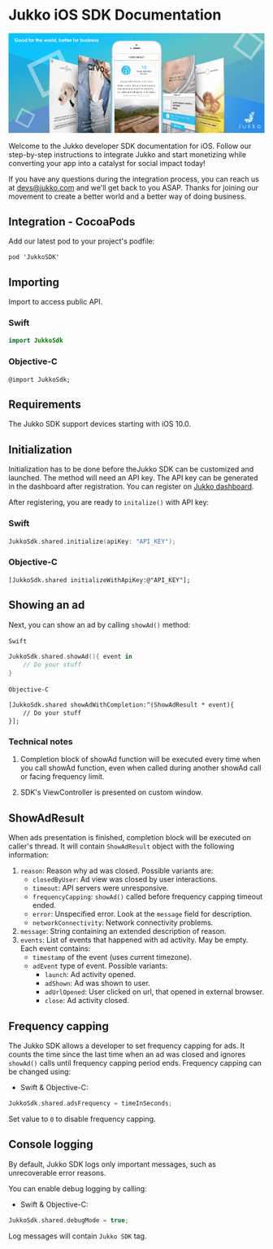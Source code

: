 # Jukko iOS SDK Documentation

![Jukko](images/intro.png)

Welcome to the Jukko developer SDK documentation for iOS. Follow our step-by-step instructions to
integrate Jukko and start monetizing while converting your app into a catalyst for social
impact today!

If you have any questions during the integration process, you can reach us at [devs@jukko.com](mailto:devs@jukko.com) and we'll get back to you ASAP. Thanks for joining our movement to create a better world and a better way of doing business.

## Integration - CocoaPods

Add our latest pod to your project's podfile:

```podspec
pod 'JukkoSDK'
```

## Importing

Import to access public API.

### Swift

```swift
import JukkoSdk
```

### Objective-C

```obj-c
@import JukkoSdk;
```

## Requirements

The Jukko SDK support devices starting with iOS 10.0.

## Initialization

Initialization has to be done before  theJukko SDK can be customized and launched. The method will need an API key. The API key can be generated in the dashboard after registration.
You can register on [Jukko dashboard](https://dashboard.jukko.com).

After registering, you are ready to `initalize()` with API key:

### Swift

```swift
JukkoSdk.shared.initialize(apiKey: "API_KEY");
```

### Objective-C

```obj-c
[JukkoSdk.shared initializeWithApiKey:@"API_KEY"];
```

## Showing an ad

Next, you can show an ad by calling `showAd()` method:

`Swift`

```swift
JukkoSdk.shared.showAd(){ event in
    // Do your stuff
}
```

`Objective-C`

```obj-c
[JukkoSdk.shared showAdWithCompletion:^(ShowAdResult * event){
    // Do your stuff
}];
```

### Technical notes

1. Completion block of showAd function will be executed every time when you call showAd function, even when called during another showAd call or facing frequency limit.

2. SDK's ViewController is presented on custom window.

## ShowAdResult

When ads presentation is finished, completion block will be executed on caller's thread. It will contain `ShowAdResult` object with the following information:

1. `reason`: Reason why ad was closed. Possible variants are:
    * `closedByUser`: Ad view was closed by user interactions.
    * `timeout`: API servers were unresponsive.
    * `frequencyCapping`: `showAd()` called before frequency capping timeout ended.
    * `error`: Unspecified error. Look at the `message` field for description.
    * `networkConnectivity`: Network connectivity problems.
2. `message`: String containing an extended description of reason.
3. `events`: List of events that happened with ad activity. May be empty. Each event contains:
    * `timestamp` of the event (uses current timezone).
    * `adEvent` type of event. Possible variants:
        * `launch`: Ad activity opened.
        * `adShown`: Ad was shown to user.
        * `adUrlOpened`: User clicked on url, that opened in external browser.
        * `close`: Ad activity closed.

## Frequency capping

The Jukko SDK allows a developer to set frequency capping for ads. It counts the time since the last time when an ad was closed and ignores `showAd()` calls until frequency capping period ends. Frequency capping can be changed using:

* Swift & Objective-C:

```swift
JukkoSdk.shared.adsFrequency = timeInSeconds;
```

Set value to `0` to disable frequency capping.

## Console logging

By default, Jukko SDK logs only important messages, such as unrecoverable error reasons.

You can enable debug logging by calling:

* Swift & Objective-C:

```swift
JukkoSdk.shared.debugMode = true;
```

Log messages will contain `Jukko SDK` tag.
